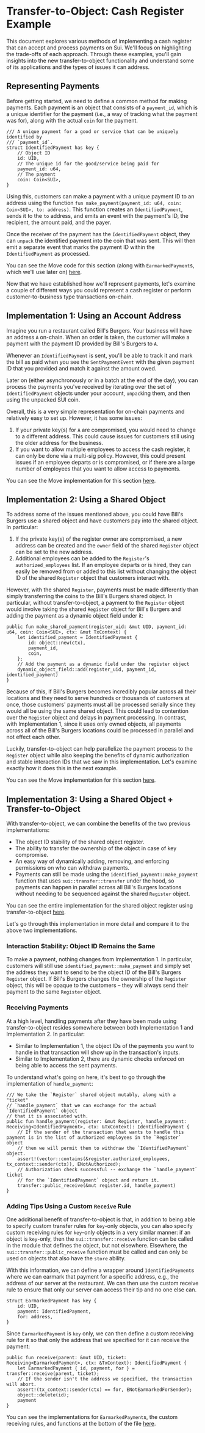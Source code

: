 # Transfer-to-Object: Cash Register Example

This document explores various methods of implementing a cash register that can
accept and process payments on Sui. We'll focus on highlighting the trade-offs
of each approach. Through these examples, you'll gain insights into the new
transfer-to-object functionality and understand some of its applications and
the types of issues it can address.

## Representing Payments

Before getting started, we need to define a common method for making payments.
Each payment is an object that consists of a `payment_id`, which is a unique
identifier for the payment (i.e., a way of tracking what the payment was for),
along with the actual `coin` for the payment.

```move
/// A unique payment for a good or service that can be uniquely identified by
/// `payment_id`.
struct IdentifiedPayment has key {
    // Object ID
    id: UID,
    // The unique id for the good/service being paid for
    payment_id: u64,
    // The payment
    coin: Coin<SUI>,
}
```

Using this, customers can make a payment with a unique payment ID to an address
using the function `fun make_payment(payment_id: u64, coin: Coin<SUI>, to:
address)`. This function creates an `IdentifiedPayment`, sends it to the `to`
address, and emits an event with the payment's ID, the recipient, the amount
paid, and the payer.

Once the receiver of the payment has the `IdentifiedPayment` object, they can
`unpack` the identified payment into the coin that was sent. This will then
emit a separate event that marks the payment ID within the `IdentifiedPayment`
as processed.

You can see the Move code for this section (along with `EarmarkedPayment`s,
which we'll use later on) [here](./common/sources/identified_payment.move).

Now that we have established how we'll represent payments, let's examine a
couple of different ways you could represent a cash register or perform
customer-to-business type transactions on-chain.

## Implementation 1: Using an Account Address

Imagine you run a restaurant called Bill's Burgers. Your business will have an
address `A` on-chain. When an order is taken, the customer will make a payment
with the payment ID provided by Bill's Burgers to `A`.

Whenever an `IdentifiedPayment` is sent, you'll be able to track it and mark
the bill as paid when you see the `SentPaymentEvent` with the given payment ID
that you provided and match it against the amount owed.

Later on (either asynchronously or in a batch at the end of the day), you can
process the payments you've received by iterating over the set of
`IdentifiedPayment` objects under your account, `unpack`ing them, and then
using the unpacked SUI coin.

Overall, this is a very simple representation for on-chain payments and
relatively easy to set up. However, it has some issues:

1. If your private key(s) for `A` are compromised, you would need to change to
   a different address. This could cause issues for customers still using the
   older address for the business.
2. If you want to allow multiple employees to access the cash register, it can
   only be done via a multi-sig policy. However, this could present issues if
   an employee departs or is compromised, or if there are a large number of
   employees that you want to allow access to payments.

You can see the Move implementation for this section [here](./owned-no-tto/sources/cash_register.move).

## Implementation 2: Using a Shared Object

To address some of the issues mentioned above, you could have Bill's Burgers
use a shared object and have customers pay into the shared object. In
particular:

1. If the private key(s) of the register owner are compromised, a new address
   can be created and the `owner` field of the shared `Register` object can be
   set to the new address.
2. Additional employees can be added to the `Register`'s `authorized_employees`
   list. If an employee departs or is hired, they can easily be removed from or
   added to this list without changing the object ID of the shared `Register`
   object that customers interact with.

However, with the shared `Register`, payments must be made differently than
simply transferring the coins to the Bill's Burgers shared object. In
particular, without transfer-to-object, a payment to the `Register` object
would involve taking the shared `Register` object for Bill's Burgers and adding
the payment as a dynamic object field under it:

```move
public fun make_shared_payment(register_uid: &mut UID, payment_id: u64, coin: Coin<SUI>, ctx: &mut TxContext) {
    let identified_payment = IdentifiedPayment {
        id: object::new(ctx),
        payment_id,
        coin,
    };
    // Add the payment as a dynamic field under the register object
    dynamic_object_field::add(register_uid, payment_id, identified_payment)
}
```

Because of this, if Bill's Burgers becomes incredibly popular across all their
locations and they need to serve hundreds or thousands of customers at once,
those customers' payments must all be processed serially since they would all
be using the same shared object. This could lead to contention over the
`Register` object and delays in payment processing. In contrast, with
Implementation 1, since it uses only owned objects, all payments across all of
the Bill's Burgers locations could be processed in parallel and not effect each
other.

Luckily, transfer-to-object can help parallelize the payment process to the
`Register` object while also keeping the benefits of dynamic authorization and
stable interaction IDs that we saw in this implementation. Let's examine
exactly how it does this in the next example.

You can see the Move implementation for this section [here](./shared-no-tto/sources/shared_cash_register.move).

## Implementation 3: Using a Shared Object + Transfer-to-Object

With transfer-to-object, we can combine the benefits of the two previous implementations:

- The object ID stability of the shared object register.
- The ability to transfer the ownership of the object in case of key compromise.
- An easy way of dynamically adding, removing, and enforcing permissions on who
  can withdraw payments.
- Payments can still be made using the `identified_payment::make_payment`
  function that uses `sui::transfer::transfer` under the hood, so payments can
  happen in parallel across all Bill's Burgers locations without needing to be
  sequenced against the shared `Register` object.

You can see the entire implementation for the shared object register using
transfer-to-object [here](./shared-with-tto/sources/shared_cash_register.move).

Let's go through this implementation in more detail and compare it to the above
two implementations.

### Interaction Stability: Object ID Remains the Same

To make a payment, nothing changes from Implementation 1. In particular,
customers will still use `identified_payment::make_payment` and simply set the
address they want to send to be the object ID of the Bill's Burgers `Register`
object. If Bill's Burgers changes the ownership of the `Register` object, this
will be opaque to the customers – they will always send their payment to the
same `Register` object.

### Receiving Payments

At a high level, handling payments after they have been made using
transfer-to-object resides somewhere between both Implementation 1 and
Implementation 2. In particular:

- Similar to Implementation 1, the object IDs of the payments you want to
  handle in that transaction will show up in the transaction's inputs.
- Similar to Implementation 2, there are dynamic checks enforced on being able
  to access the sent payments.

To understand what's going on here, it's best to go through the implementation
of `handle_payment`:

```move
/// We take the `Register` shared object mutably, along with a "ticket"
// `handle_payment` that we can exchange for the actual `IdentifiedPayment` object
// that it is associated with.
public fun handle_payment(register: &mut Register, handle_payment: Receiving<IdentifiedPayment>, ctx: &TxContext): IdentifiedPayment {
    // If the sender of the transaction that wants to handle this payment is in the list of authorized employees in the `Register` object
    // then we will permit them to withdraw the `IdentifiedPayment` object.
    assert!(vector::contains(&register.authorized_employees, tx_context::sender(ctx)), ENotAuthorized);
    // Authorization check successful -- exchange the `handle_payment` ticket
    // for the `IdentifiedPayment` object and return it.
    transfer::public_receive(&mut register.id, handle_payment)
}
```

### Adding Tips Using a Custom `Receive` Rule

One additional benefit of transfer-to-object is that, in addition to being able
to specify custom transfer rules for `key`-only objects, you can also specify
custom receiving rules for `key`-only objects in a very similar manner: if an
object is `key`-only, then the `sui::transfer::receive` function can be called
in the module that defines the object, but not elsewhere. Elsewhere, the
`sui::transfer::public_receive` function must be called and can only be used on
objects that also have the `store` ability.

With this information, we can define a wrapper around `IdentifiedPayment`s
where we can earmark that payment for a specific address, e.g., the address of
our server at the restaurant. We can then use the custom receive rule to ensure
that only our server can access their tip and no one else can.

```move
struct EarmarkedPayment has key {
    id: UID,
    payment: IdentifiedPayment,
    for: address,
}
```

Since `EarmarkedPayment` is `key` only, we can then define a custom receiving
rule for it so that only the address that we specified for it can receive the
payment:

```move
public fun receive(parent: &mut UID, ticket: Receiving<EarmarkedPayment>, ctx: &TxContext): IdentifiedPayment {
    let EarmarkedPayment { id, payment, for } = transfer::receive(parent, ticket);
    // If the sender isn't the address we specified, the transaction will abort.
    assert!(tx_context::sender(ctx) == for, ENotEarmarkedForSender);
    object::delete(id);
    payment
}
```

You can see the implementations for `EarmarkedPayment`s, the custom receiving
rules, and functions at the bottom of the file
[here](./common/sources/identified_payment.move).
